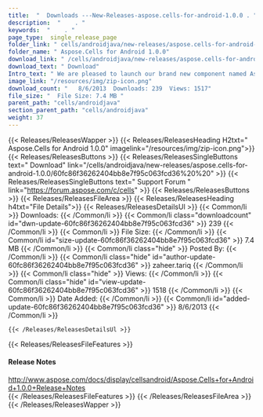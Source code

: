 ```yaml
---
title:  "  Downloads ---New-Releases-aspose.cells-for-android-1.0.0 . " 
description:  "    . " 
keywords:  "    . " 
page_type:  single_release_page
folder_link: " cells/androidjava/new-releases/aspose.cells-for-android-1.0.0/"
folder_name: " Aspose.Cells for Android 1.0.0"
download_link: " /cells/androidjava/new-releases/aspose.cells-for-android-1.0.0/60fc86f36262404bb8e7f95c063fcd36"
download_text: " Download"
Intro_text: " We are pleased to launch our brand new component named Aspose.Cells for Android...."
image_link: "/resources/img/zip-icon.png"
download_count: "   8/6/2013  Downloads: 239  Views: 1517"
file_size: "  File Size: 7.4 MB "
parent_path: "cells/androidjava"
section_parent_path: "cells/androidjava"
weight: 37
---
```


{{< Releases/ReleasesWapper >}}
  {{< Releases/ReleasesHeading H2txt=" Aspose.Cells for Android 1.0.0" imagelink="/resources/img/zip-icon.png">}}
  {{< Releases/ReleasesButtons >}}
    {{< Releases/ReleasesSingleButtons text=" Download" link="/cells/androidjava/new-releases/aspose.cells-for-android-1.0.0/60fc86f36262404bb8e7f95c063fcd36%20%20" >}}
    {{< Releases/ReleasesSingleButtons text=" Support Forum " link="https://forum.aspose.com/c/cells" >}}
  {{< Releases/ReleasesButtons >}}
  {{< Releases/ReleasesFileArea >}}
    {{< Releases/ReleasesHeading h4txt="File Details">}}
    {{< Releases/ReleasesDetailsUl >}}
            {{< Common/li  >}} Downloads: {{< /Common/li >}} 
      {{< Common/li class="downloadcount" id="dwn-update-60fc86f36262404bb8e7f95c063fcd36" >}} 239 {{< /Common/li >}} 
      {{< Common/li  >}} File Size: {{< /Common/li >}} 
      {{< Common/li id="size-update-60fc86f36262404bb8e7f95c063fcd36" >}} 7.4 MB {{< /Common/li >}} 
      {{< Common/li  class="hide" >}} Posted By: {{< /Common/li >}} 
      {{< Common/li class="hide" id="author-update-60fc86f36262404bb8e7f95c063fcd36" >}} zaheer.tariq {{< /Common/li >}} 
      {{< Common/li class="hide"  >}} Views: {{< /Common/li >}} 
      {{< Common/li class="hide" id="view-update-60fc86f36262404bb8e7f95c063fcd36" >}} 1518 {{< /Common/li >}} 
      {{< Common/li  >}} Date Added: {{< /Common/li >}} 
      {{< Common/li id="added-update-60fc86f36262404bb8e7f95c063fcd36" >}} 8/6/2013 {{< /Common/li >}} 

    {{< /Releases/ReleasesDetailsUl >}}

  {{< Releases/ReleasesFileFeatures >}}
      <h4>Release Notes</h4><div><a href="http://www.aspose.com/docs/display/cellsandroid/Aspose.Cells+for+Android+1.0.0+Release+Notes">http://www.aspose.com/docs/display/cellsandroid/Aspose.Cells+for+Android+1.0.0+Release+Notes</a></div>
  {{< /Releases/ReleasesFileFeatures >}}
 {{< /Releases/ReleasesFileArea >}}
{{< /Releases/ReleasesWapper >}}


